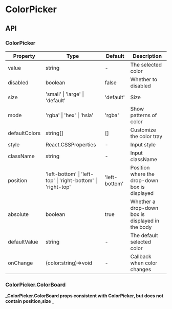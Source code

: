 # ColorPicker

<example />

## API

### ColorPicker

| Property      | Type                                                         | Default       | Description                                      |
| ------------- | ------------------------------------------------------------ | ------------- | ------------------------------------------------ |
| value         | string                                                       | -             | The selected color                               |
| disabled      | boolean                                                      | false         | Whether to disabled                              |
| size          | 'small' \| 'large' \| 'default'                              | 'default'     | Size                                             |
| mode          | 'rgba' \| 'hex' \| 'hsla'                                    | 'rgba'        | Show patterns of color                           |
| defaultColors | string[]                                                     | []            | Customize the color tray                         |
| style         | React.CSSProperties                                          | -             | Input style                                      |
| className     | string                                                       | -             | Input className                                  |
| position      | 'left-bottom' \| 'left-top' \| 'right-bottom' \| 'right-top' | 'left-bottom' | Position where the drop-down box is displayed    |
| absolute      | boolean                                                      | true          | Whether a drop-down box is displayed in the body |
| defaultValue  | string                                                       | -             | The default selected color                       |
| onChange      | (color:string)=>void                                         | -             | Callback when color changes                      |

### ColorPicker.ColorBoard

**_ColorPicker.ColorBoard props consistent with ColorPicker, but does not contain position,size _**
